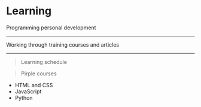# Learning
Programming personal development
***
Working through training courses and articles
***
> Learning schedule

> Pirple courses
- HTML and CSS
- JavaScript
- Python
